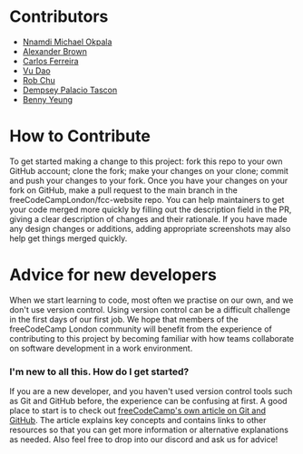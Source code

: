 # Contributors

- [Nnamdi Michael Okpala](https://www.github.com/okpalan)
- [Alexander Brown](https://github.com/webtechalex)
- [Carlos Ferreira](https://github.com/cajogos)
- [Vu Dao](https://github.com/v24dao)
- [Rob Chu](https://github.com/RobChooses)
- [Dempsey Palacio Tascon](https://github.com/deej-tsn)
- [Benny Yeung](https://github.com/bennyyeung)

# How to Contribute

To get started making a change to this project: fork this repo to your own GitHub account; clone the fork; make your changes on your clone; commit and push your changes to your fork.
Once you have your changes on your fork on GitHub, make a pull request to the main branch in the freeCodeCampLondon/fcc-website repo.
You can help maintainers to get your code merged more quickly by filling out the description field in the PR, giving a clear description of changes and their rationale. If you have made any design changes or additions, adding appropriate screenshots may also help get things merged quickly.

# Advice for new developers

When we start learning to code, most often we practise on our own, and we don't use version control. Using version control can be a difficult challenge in the first days of our first job.
We hope that members of the freeCodeCamp London community will benefit from the experience of contributing to this project by becoming familiar with how teams collaborate on software development in a work environment.

### I'm new to all this. How do I get started?

If you are a new developer, and you haven't used version control tools such as Git and GitHub before, the experience can be confusing at first.
A good place to start is to check out [freeCodeCamp's own article on Git and GitHub](https://www.freecodecamp.org/news/introduction-to-git-and-github/). The article explains key concepts and contains links to other resources so that you can get more information or alternative explanations as needed.
Also feel free to drop into our discord and ask us for advice!
